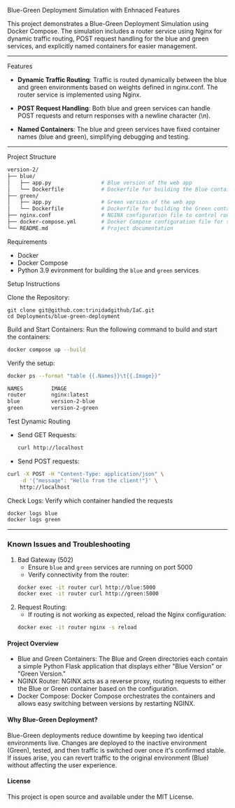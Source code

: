 Blue-Green Deployment Simulation with Enhnaced Features

This project demonstrates a Blue-Green Deployment Simulation using Docker Compose. The simulation includes a router service using Nginx for dynamic traffic routing, POST request handling for the blue and green services, and explicitly named containers for easier management.

---
Features

- **Dynamic Traffic Routing**: Traffic is routed dynamically between the blue and green environments based on weights defined in nginx.conf.  The router service is implemented using Nginx.

- **POST Request Handling**: Both blue and green services can handle POST requests and return responses with a newline character (\n).

- **Named Containers**: The blue and green services have fixed container names (blue and green), simplifying debugging and testing.

---

Project Structure

```bash
version-2/
├── blue/
│   ├── app.py                # Blue version of the web app
│   └── Dockerfile            # Dockerfile for building the Blue container
├── green/
│   ├── app.py                # Green version of the web app
│   └── Dockerfile            # Dockerfile for building the Green container
├── nginx.conf                # NGINX configuration file to control routing
├── docker-compose.yml        # Docker Compose configuration file for setting up the environment
└── README.md                 # Project documentation
```

Requirements

- Docker
- Docker Compose
- Python 3.9 evironment for building the `blue` and `green` services

Setup Instructions

Clone the Repository:
```
git clone git@github.com:trinidadgithub/IaC.git
cd Deployments/blue-green-deployment
```
Build and Start Containers: Run the following command to build and start the containers:
```bash
docker compose up --build
````
Verify the setup:
```bash
docker ps --format "table {{.Names}}\t{{.Image}}"

NAMES         IMAGE
router        nginx:latest
blue          version-2-blue
green         version-2-green
```

Test Dynamic Routing

- Send GET Requests:
  ```bash
  curl http://localhost
  ```

- Send POST requests:
```bash
curl -X POST -H "Content-Type: application/json" \
    -d '{"message": "Hello from the client!"}' \
    http://localhost
```

Check Logs: Verify which container handled the requests

```bash
docker logs blue
docker logs green
```
---
### Known Issues and Troubleshooting
1. Bad Gateway (502)
   - Ensure `blue` and `green` services are running on port 5000
   - Verify connectivity from the router:
    ```bash
    docker exec -it router curl http://blue:5000
    docker exec -it router curl http://green:5000
    ```
2. Request Routing:
   - If routing is not working as expected, reload the Nginx configuration:
    ```bash
    docker exec -it router nginx -s reload
    ```



#### Project Overview

- Blue and Green Containers: The Blue and Green directories each contain a simple Python Flask application that displays either "Blue Version" or "Green Version."
- NGINX Router: NGINX acts as a reverse proxy, routing requests to either the Blue or Green container based on the configuration.
- Docker Compose: Docker Compose orchestrates the containers and allows easy switching between versions by restarting NGINX.

#### Why Blue-Green Deployment?

Blue-Green deployments reduce downtime by keeping two identical environments live. Changes are deployed to the inactive environment (Green), tested, and then traffic is switched over once it's confirmed stable. If issues arise, you can revert traffic to the original environment (Blue) without affecting the user experience.

#### License

This project is open source and available under the MIT License.